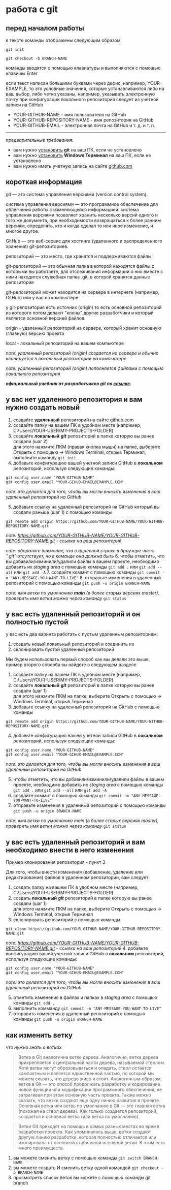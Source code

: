 # работа с git

## перед началом работы
в тексте команды отображены следующим образом:

`git init`

```shell
git checkout -b BRANCH-NAME
```

команды вводятся с помощью клавиатуры и выполняются с помощью клавишы Enter

если текст написан большими буквами через дефис, например, YOUR-EXAMPLE, то это условные значения, которые устанавливаются либо на ваш выбор, либо четко указаны, например, указывать электронную почту при конфигурации локального репозитория следует из учетной записи на GitHub 
- YOUR-GITHUB-NAME - имя пользователя на GitHub
- YOUR-GITHUB-REPOSITORY-NAME - имя репозитория на GitHub
- YOUR-GITHUB-EMAIL - электронная почта на GitHub и т. д. и т. п.

---

*предварительные требования*:
- вам нужно [установить](https://git-scm.com/book/ru/v2/%D0%92%D0%B2%D0%B5%D0%B4%D0%B5%D0%BD%D0%B8%D0%B5-%D0%A3%D1%81%D1%82%D0%B0%D0%BD%D0%BE%D0%B2%D0%BA%D0%B0-Git) **git** на ваш ПК, если не установлено
- вам нужно [установить](https://apps.microsoft.com/detail/9N0DX20HK701?hl=ru-ru) **Windows Терминал** на ваш ПК, если не установлено
- вам нужно иметь учетную запись на сайте [github.com](https://github.com/)


## короткая информация
git — это система управления версиями (version control system).

система управления версиями — это программное обеспечение для облегчения работы с изменяющейся информацией. система управления версиями позволяет хранить несколько версий одного и того же документа, при необходимости возвращаться к более ранним версиям, определять, кто и когда сделал то или иное изменение, и многое другое.

GitHub — это веб-сервис для хостинга (удаленного и распределенного хранения) git-репозиториев.

репозиторий — это место, где хранятся и поддерживаются файлы.

git-репозиторий — это обычная папка в которой находятся файлы с которыми вы работаете, для отслеживания информации о них вместе с ними находится служебная папка .git, в которой хранятся данные репозитория

git-репозиторий может находится на сервере в интернете (например, GitHub) или у вас на компьютере.

у git-репозитория есть источник (origin) то есть основной репозиторий из которого потом делают "клоны" другие разработчики и который является основной версией файлов.

origin - удаленный репозиторий на сервере, который хранит основную (главную) версию проекта

local - локальный репозиторий на вашем компьютере

*note: удаленный репозиторий (origin) создается на сервере и обычно клонируется в локальный репозиторий на компьютере*

*note: удаленный репозиторий (origin) пополняется файлами с помощью локального репозитория*

***официальный учебник от разработчиков git по [ссылке](https://git-scm.com/book/ru/v2).***

## у вас нет удаленного репозитория и вам нужно создать новый
1. создайте **удаленный** репозиторий на сайте [github.com](https://github.com/)
2. создайте папку на вашем ПК в удобном месте (например, C:\Users\YOUR-USER\MY-PROJECTS-FOLDER)
3. создайте **локальный** ***git*** репозиторий в папке которую вы ранее создали (шаг 2) <br> для этого нажмите ПКМ (правая кнопка мыши) на папке, выберите Открыть с помощью -> Windows Terminal, открыв Терминал, выполните команду `git init`
4. добавьте конфигурацию вашей учетной записи GitHub в **локальном** репозиторий, используя следующие команды:

```pwsh
git config user.name "YOUR-GITHUB-NAME"
git config user.email "YOUR-GIHUB-EMAIL@EXAMPLE.COM"
```
*note: это делается для того, чтобы вы могли вносить изменения в ваш удаленный репозиторий на GitHub* 

5. добавьте ссылку на удаленный репозиторий на GitHub который вы создали раньше (шаг 1) с помощью команды
```pwsh
git remote add origin https://github.com/YOUR-GITHUB-NAME/YOUR-GITHUB-REPOSITORY-NAME.git
```

*note: https://github.com/YOUR-GITHUB-NAME/YOUR-GITHUB-REPOSITORY-NAME.git - ссылка на ваш репозиторий*

*note: оборатите внимание, что в адресной строке в браузере часть ".git" отсутствует, но в команде она должна быть*
6. чтобы отметить, что вы добавили/изминили/удалили файлы в вашем проекте, необходимо добавить их *staging area* с помощью команды `git add .` или `git add --all` или `git add -A`
7. создайте коммит с помощью команды `git commit -m "ANY-MESSAGE-YOU-WANT-TO-LIVE"`
8. отправьте изменения в удаленный репозиторий с помощью команды `git push -u origin BRANCH-NAME`

*note: имя ветки по умолчанию **main** (в более старых версиях master), проверить имя ветки можно через команду* `git status`



## у вас есть удаленный репозиторий и он полностью пустой

у вас есть два варинта работать с пустым удаленным репозиторием:  
1. создать новый локальный репозиторий и соединить их  
2. склонировать пустой удаленный репозиторий  

Мы будем использовать первый способ как мы делали это выше, пример второго способа вы найдете в следующем разделе

1. создайте папку на вашем ПК в удобном месте (например, C:\Users\YOUR-USER\MY-PROJECTS-FOLDER)
2. создайте **локальный** ***git*** репозиторий в папке которую вы ранее создали (шаг 1) <br> для этого нажмите ПКМ на папке, выберите Открыть с помощью -> Windows Terminal, открыв Терминал
3. добавьте ссылку на удаленный репозиторий на GitHub с помощью команды
```pwsh
git remote add origin https://github.com/YOUR-GITHUB-NAME/YOUR-GITHUB-REPOSITORY-NAME.git
```
4. добавьте конфигурацию вашей учетной записи GitHub в **локальном** репозиторий, используя следующие команды:

```pwsh
git config user.name "YOUR-GITHUB-NAME"
git config user.email "YOUR-GIHUB-EMAIL@EXAMPLE.COM"
```

*note: это делается для того, чтобы вы могли вносить изменения в ваш удаленный репозиторий на GitHub*

5. чтобы отметить, что вы добавили/изминили/удалили файлы в вашем проекте, необходимо добавить их *staging area* с помощью команды `git add .` или `git add --all` или `git add -A`
6. создайте коммит с помощью команды `git commit -m "ANY-MESSAGE-YOU-WANT-TO-LIVE"`
7. отправьте изменения в удаленный репозиторий с помощью команды `git push -u origin BRANCH-NAME`

*note: имя ветки по умолчанию main (в более старых версиях master), проверить имя ветки можно через команду* `git status`

## у вас есть удаленный репозиторий и вам необходимо внести в него изменения
Пример клонирования репозитория - пункт 3.

Для того, чтобы внести изменения (добавление, удаление или редактирование) файлов в удаленном репозитории, вам следует:
1. создать папку на вашем ПК в удобном месте (например, C:\Users\YOUR-USER\MY-PROJECTS-FOLDER)
2. создать **локальный** ***git*** репозиторий в папке которую вы ранее создали (шаг 1) <br> для этого нажмите ПКМ на папке, выберите Открыть с помощью -> Windows Terminal, открыв Терминал
3. склонировать репозиторий с помощью команды
```
git clone https://github.com/YOUR-GITHUB-NAME/YOUR-GITHUB-REPOSITORY-NAME.git
```

*note: https://github.com/YOUR-GITHUB-NAME/YOUR-GITHUB-REPOSITORY-NAME.git - ссылка на ваш репозиторий*
4. добавьте конфигурацию вашей учетной записи GitHub в **локальном** репозиторий, используя следующие команды:

```pwsh
git config user.name "YOUR-GITHUB-NAME"
git config user.email "YOUR-GIHUB-EMAIL@EXAMPLE.COM"
```

*note: это делается для того, чтобы вы могли вносить изменения в ваш удаленный репозиторий на GitHub*

5. отметить изменения в файлах и папках в *staging area* с помощью команды `git add .`
6. выполнить комманду `git commit -m "ANY-MESSAGE-YOU-WANT-TO-LIVE"`
7. отправить изменения в удаленный репозиторий с помощью команды `git push -u origin BRANCH-NAME`

## как изменить ветку

*что нужно знать о ветках*

> Ветка в Git аналогична ветке дерева. Аналогично, ветка дерева прикрепляется к центральной части дерева, называемой стволом. Хотя ветви могут образовываться и опадать, ствол остается компактным и является единственной частью, по которой мы можем сказать, что дерево живо и стоит. Аналогичным образом, ветка в Git — это способ продолжать разработку и кодирование новой функции или модификации программного обеспечения, не затрагивая при этом основную часть проекта. Также можно сказать, что ветки создают еще одну линию развития в проекте. Основная ветка или ветвь по умолчанию в Git — это главная ветка (похожая на ствол дерева). Как только создается репозиторий, создается и основная ветка (или ветка по умолчанию).

> Ветки Git приходят на помощь в самых разных местах во время разработки проекта. Как упоминалось выше, ветки создают другую линию разработки, которая полностью отличается или изолирована от основной стабильной основной ветки. В этом есть много преимуществ.

1. вы можете сменить ветку с помощью команды `git switch BRANCH-NAME`
2. вы можете создать И сменить ветку одной командой `git checkout -b BRANCH-NAME`
3. просмотреть список веток вы можете с помощью команды git branch

